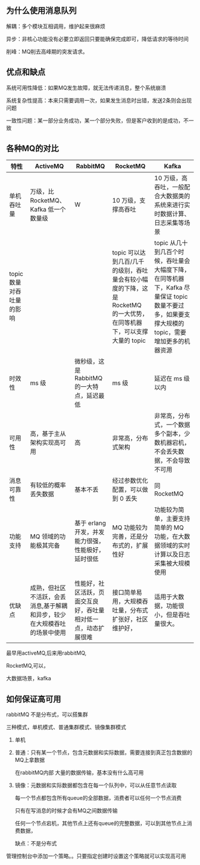 ## 为什么使用消息队列

解耦：多个模块互相调用，维护起来很麻烦

异步：非核心功能没有必要立即返回只要能确保完成即可，降低请求的等待时间

削峰：MQ削去高峰期的突发请求。

## 优点和缺点

系统可用性降低：如果MQ发生故障，就无法传递消息，整个系统崩溃

系统复杂性提高：本来只需要调用一次，如果发生消息时出错，发送2条则会出现问题

一致性问题：某一部分业务成功，某一个部分失败，但是客户收到的是成功，不一致

## 各种MQ的对比

| 特性                     | ActiveMQ                                                     | RabbitMQ                                                     | RocketMQ                                                     | Kafka                                                        |
| ------------------------ | ------------------------------------------------------------ | ------------------------------------------------------------ | ------------------------------------------------------------ | ------------------------------------------------------------ |
| 单机吞吐量               | 万级，比 RocketMQ、Kafka 低一个数量级                        | W                                                            | 10 万级，支撑高吞吐                                          | 10 万级，高吞吐，一般配合大数据类的系统来进行实时数据计算、日志采集等场景 |
| topic 数量对吞吐量的影响 |                                                              |                                                              | topic 可以达到几百/几千的级别，吞吐量会有较小幅度的下降，这是 RocketMQ 的一大优势，在同等机器下，可以支撑大量的 topic | topic 从几十到几百个时候，吞吐量会大幅度下降，在同等机器下，Kafka 尽量保证 topic 数量不要过多，如果要支撑大规模的 topic，需要增加更多的机器资源 |
| 时效性                   | ms 级                                                        | 微秒级，这是 RabbitMQ 的一大特点，延迟最低                   | ms 级                                                        | 延迟在 ms 级以内                                             |
| 可用性                   | 高，基于主从架构实现高可用                                   | 高                                                           | 非常高，分布式架构                                           | 非常高，分布式，一个数据多个副本，少数机器宕机，不会丢失数据，不会导致不可用 |
| 消息可靠性               | 有较低的概率丢失数据                                         | 基本不丢                                                     | 经过参数优化配置，可以做到 0 丢失                            | 同 RocketMQ                                                  |
| 功能支持                 | MQ 领域的功能极其完备                                        | 基于 erlang 开发，并发能力很强，性能极好，延时很低           | MQ 功能较为完善，还是分布式的，扩展性好                      | 功能较为简单，主要支持简单的 MQ 功能，在大数据领域的实时计算以及日志采集被大规模使用 |
| 优缺点                   | 成熟，但社区不活跃，会丢消息,基于解耦和异步，较少在大规模吞吐的场景中使用 | 性能好，社区活跃，页面交互良好，吞吐量相对低一点，动态扩展很难 | 接口简单易用，大规模吞吐量，分布式扩张好，社区维护好，       | 适用于大数据，功能很小，但是吞吐量很大。                     |

最早用activeMQ,后来用rabbitMQ,

RocketMQ,可以，

大数据场景，kafka

## 如何保证高可用

rabbitMQ 不是分布式，可以搭集群

三种模式，单机模式、普通集群模式、镜像集群模式

1. 单机

2. 普通：只有某一个节点，包含元数据和实际数据，需要连接到真正包含数据的MQ上拿数据

    在rabbitMQ内部 大量的数据传输，基本没有什么高可用

3. 镜像：元数据和实际数据都包含在每一个队列中，可以从任意节点读取

    每一个节点都包含所有queue的全部数据，消费者可以任何一个节点消费

    只有在写消息的时候才会有MQ之间数据传输

    任何一个节点宕机，其他节点上还有queue的完整数据，可以到其他节点上消费数据，

    缺点：不是分布式

管理控制台中添加一个策略。。只要指定创建时设置这个策略就可以实现高可用





























